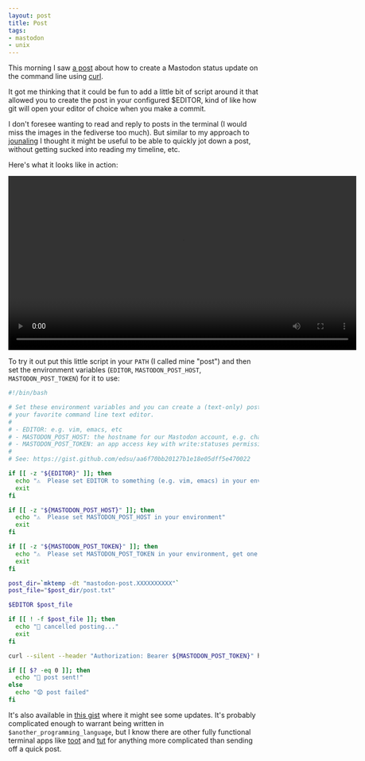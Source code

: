 ```yaml
---
layout: post
title: Post
tags:
- mastodon
- unix
---
```


This morning I saw [a post](https://mastodon.hawaga.org.uk/@benc/109620512742247630) about how to create a Mastodon status update on the command line using [curl](https://curl.se/).

It got me thinking that it could be fun to add a little bit of script around it that allowed you to create the post in your configured \$EDITOR, kind of like how git will open your editor of choice when you make a commit.

I don't foresee wanting to read and reply to posts in the terminal (I would miss the images in the fediverse too much). But similar to my approach to [jounaling](https://inkdroid.org/2021/03/27/j/) I thought it might be useful to be able to quickly jot down a post, without getting sucked into reading my timeline, etc.

Here's what it looks like in action:

<video width="700" controls>
  <source src="/videos/post.mp4" type="video/mp4">
</video>

To try it out put this little script in your `PATH` (I called mine "post") and then set the environment variables (`EDITOR`, `MASTODON_POST_HOST`, `MASTODON_POST_TOKEN`) for it to use:

```bash
#!/bin/bash

# Set these environment variables and you can create a (text-only) post using
# your favorite command line text editor.
#
# - EDITOR: e.g. vim, emacs, etc
# - MASTODON_POST_HOST: the hostname for our Mastodon account, e.g. chaos.social
# - MASTODON_POST_TOKEN: an app access key with write:statuses permission
#
# See: https://gist.github.com/edsu/aa6f70bb20127b1e18e05dff5e470022

if [[ -z "${EDITOR}" ]]; then
  echo "⚠️  Please set EDITOR to something (e.g. vim, emacs) in your environment"
  exit
fi

if [[ -z "${MASTODON_POST_HOST}" ]]; then
  echo "⚠️  Please set MASTODON_POST_HOST in your environment"
  exit
fi

if [[ -z "${MASTODON_POST_TOKEN}" ]]; then
  echo "⚠️  Please set MASTODON_POST_TOKEN in your environment, get one by creating an app at https://$MASTODON_POST_HOST/settings/applications"
  exit
fi

post_dir=`mktemp -dt "mastodon-post.XXXXXXXXXX"`
post_file="$post_dir/post.txt"

$EDITOR $post_file

if [[ ! -f $post_file ]]; then
  echo "🛑 cancelled posting..."
  exit
fi

curl --silent --header "Authorization: Bearer ${MASTODON_POST_TOKEN}" https://${MASTODON_POST_HOST}/api/v1/statuses --form "status=<${post_file}" > /dev/null

if [[ $? -eq 0 ]]; then
  echo "🦣 post sent!"
else
  echo "😟 post failed" 
fi
```

It's also available in [this gist](https://gist.github.com/edsu/aa6f70bb20127b1e18e05dff5e470022) where it might see some updates. It's probably complicated enough to warrant being written in `$another_programming_language`, but I know there are other fully functional terminal apps like [toot](https://github.com/ihabunek/toot) and [tut](https://tut.anv.nu/) for anything more complicated than sending off a quick post.
